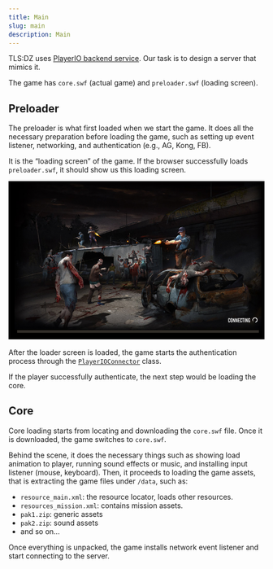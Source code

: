 ```yaml
---
title: Main
slug: main
description: Main
---
```


TLS:DZ uses [PlayerIO backend service](https://playerio.com/). Our task is to design a server that mimics it.

The game has `core.swf` (actual game) and `preloader.swf` (loading screen).

## Preloader

The preloader is what first loaded when we start the game. It does all the necessary preparation before loading the game, such as setting up event listener, networking, and authentication (e.g., AG, Kong, FB).

It is the “loading screen” of the game. If the browser successfully loads `preloader.swf`, it should show us this loading screen.

![Loader screen](../../assets/loaderbg.png)

After the loader screen is loaded, the game starts the authentication process through the [`PlayerIOConnector`](/playerio/playerioconnector) class.

If the player successfully authenticate, the next step would be loading the core.

## Core

Core loading starts from locating and downloading the `core.swf` file. Once it is downloaded, the game switches to `core.swf`.

Behind the scene, it does the necessary things such as showing load animation to player, running sound effects or music, and installing input listener (mouse, keyboard). Then, it proceeds to loading the game assets, that is extracting the game files under `/data`, such as:

- `resource_main.xml`: the resource locator, loads other resources.
- `resources_mission.xml`: contains mission assets.
- `pak1.zip`: generic assets
- `pak2.zip`: sound assets
- and so on...

Once everything is unpacked, the game installs network event listener and start connecting to the server.
